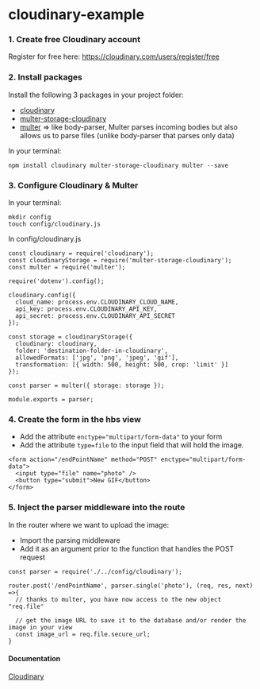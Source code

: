 # cloudinary-example


### 1. Create free Cloudinary account 
Register for free here: <https://cloudinary.com/users/register/free>



### 2. Install packages

Install the following 3 packages in your project folder:
* [cloudinary](https://www.npmjs.com/package/cloudinary)
* [multer-storage-cloudinary](https://www.npmjs.com/package/multer-storage-cloudinary)
* [multer](https://www.npmjs.com/package/multer) => like body-parser, Multer parses incoming bodies but also allows us to parse files  (unlike body-parser that parses only data)

In your terminal:
```
npm install cloudinary multer-storage-cloudinary multer --save
```


### 3. Configure Cloudinary & Multer

In your terminal:
```
mkdir config 
touch config/cloudinary.js
```

In config/cloudinary.js
```
const cloudinary = require('cloudinary');
const cloudinaryStorage = require('multer-storage-cloudinary');
const multer = require('multer');

require('dotenv').config();

cloudinary.config({
  cloud_name: process.env.CLOUDINARY_CLOUD_NAME,
  api_key: process.env.CLOUDINARY_API_KEY,
  api_secret: process.env.CLOUDINARY_API_SECRET
});

const storage = cloudinaryStorage({
  cloudinary: cloudinary,
  folder: 'destination-folder-in-cloudinary',
  allowedFormats: ['jpg', 'png', 'jpeg', 'gif'],
  transformation: [{ width: 500, height: 500, crop: 'limit' }]
});
 
const parser = multer({ storage: storage });

module.exports = parser;
```


### 4. Create the form in the hbs view

* Add the attribute ```enctype="multipart/form-data"``` to your form   
* Add the attribute ```type=file``` to the input field that will hold the image.

```
<form action="/endPointName" method="POST" enctype="multipart/form-data">
  <input type="file" name="photo" />
  <button type="submit">New GIF</button>
</form>
```


### 5. Inject the parser middleware into the route

In the router where we want to upload the image: 
* Import the parsing middleware    
* Add it as an argument prior to the function that handles the POST request

```
const parser = require('./../config/cloudinary');

router.post('/endPointName', parser.single('photo'), (req, res, next) =>{
  // thanks to multer, you have now access to the new object "req.file"
  
  // get the image URL to save it to the database and/or render the image in your view
  const image_url = req.file.secure_url;
}
```


#### Documentation
[Cloudinary](https://cloudinary.com/documentation)
